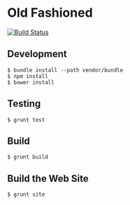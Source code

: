 # Old Fashioned

[![Build Status](https://travis-ci.org/myles/old-fashioned.svg?branch=master)](https://travis-ci.org/myles/old-fashioned)

## Development

	$ bundle install --path vendor/bundle
	$ npm install
	$ bower install

## Testing

	$ grunt test

## Build

    $ grunt build

## Build the Web Site

	$ grunt site

